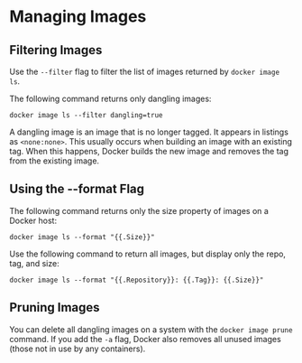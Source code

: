 # Managing Images

## Filtering Images

Use the `--filter` flag to filter the list of images returned by `docker image ls`.

The following command returns only dangling images:

```docker image ls --filter dangling=true```

A dangling image is an image that is no longer tagged. It appears in listings as `<none:none>`. This usually occurs when building an image with an existing tag. When this happens, Docker builds the new image and removes the tag from the existing image.

## Using the --format Flag

The following command returns only the size property of images on a Docker host:

```docker image ls --format "{{.Size}}"```

Use the following command to return all images, but display only the repo, tag, and size:

```docker image ls --format "{{.Repository}}: {{.Tag}}: {{.Size}}"```

## Pruning Images

You can delete all dangling images on a system with the `docker image prune` command. If you add the `-a` flag, Docker also removes all unused images (those not in use by any containers).

